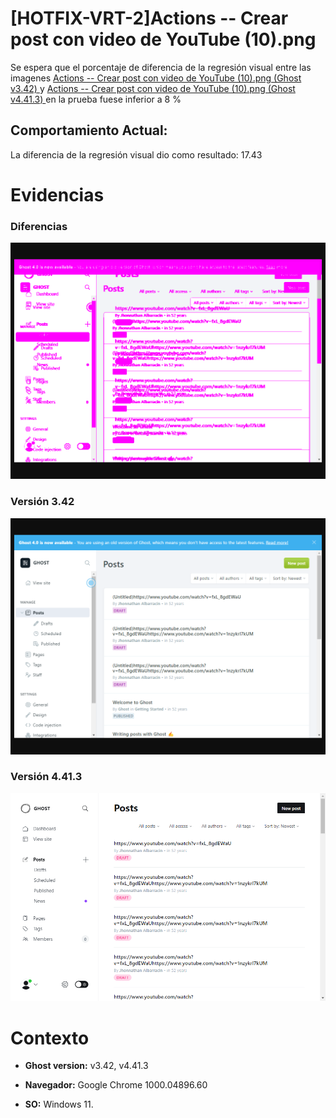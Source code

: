 # [HOTFIX-VRT-2]Actions -- Crear post con video de YouTube (10).png

Se espera que el porcentaje de diferencia de la regresión visual entre las imagenes [Actions -- Crear post con video de YouTube (10).png (Ghost v3.42) ](https://raw.githubusercontent.com/j-albarracin-uniandes/pruebas-automatizadas/master/semana8/PruebasVRT/backstop_data/bitmaps_reference/backstop_default_Actions_--_Crear_post_con_video_de_YouTube_10png_0_document_1_tablet.png) y [Actions -- Crear post con video de YouTube (10).png (Ghost v4.41.3) ](https://raw.githubusercontent.com/j-albarracin-uniandes/pruebas-automatizadas/master/semana8/PruebasVRT/v4/Actions%20--%20Crear%20post%20con%20video%20de%20YouTube%20(10).png)  en la prueba fuese inferior a 8 %

## Comportamiento Actual:

La diferencia de la regresión visual dio como resultado: 17.43

# Evidencias

### Diferencias 

![tmgDiff](https://raw.githubusercontent.com/j-albarracin-uniandes/pruebas-automatizadas/master/semana8/PruebasVRT/backstop_data/bitmaps_test/20220514-114921/failed_diff_backstop_default_Actions_--_Crear_post_con_video_de_YouTube_10png_0_document_1_tablet.png)

### Versión 3.42

![imgV3](https://raw.githubusercontent.com/j-albarracin-uniandes/pruebas-automatizadas/master/semana8/PruebasVRT/backstop_data/bitmaps_reference/backstop_default_Actions_--_Crear_post_con_video_de_YouTube_10png_0_document_1_tablet.png)

### Versión 4.41.3

![imgV4](https://raw.githubusercontent.com/j-albarracin-uniandes/pruebas-automatizadas/master/semana8/PruebasVRT/v4/Actions%20--%20Crear%20post%20con%20video%20de%20YouTube%20(10).png)

# Contexto

+ **Ghost version:** v3.42, v4.41.3

+ **Navegador:** Google Chrome 1000.04896.60

+ **SO:** Windows 11.

